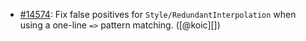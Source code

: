 * [#14574](https://github.com/rubocop/rubocop/pull/14574): Fix false positives for `Style/RedundantInterpolation` when using a one-line `=>` pattern matching. ([@koic][])

